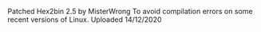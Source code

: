 Patched Hex2bin 2.5 by MisterWrong
To avoid compilation errors on some recent versions of Linux.
Uploaded 14/12/2020